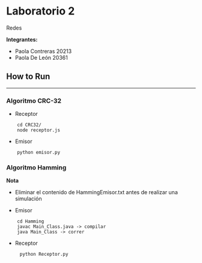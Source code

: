 # Laboratorio 2
Redes

**Integrantes:**
- Paola Contreras 20213
- Paola De León 20361


## How to Run
---
### **Algoritmo CRC-32**
- Receptor 
```
    cd CRC32/
    node receptor.js
```
- Emisor
```
    python emisor.py
```

### **Algoritmo Hamming**
**Nota**
- Eliminar el contenido de HammingEmisor.txt antes de realizar una simulación

- Emisor 
```
    cd Hamming
    javac Main_Class.java -> compilar 
    java Main_Class -> correr
```
- Receptor
```
     python Receptor.py
```
